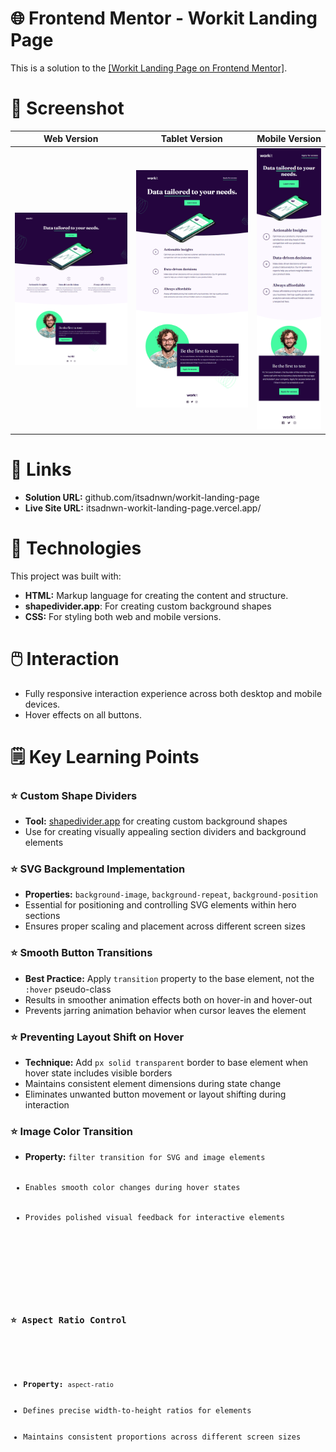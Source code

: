 # 🌐 Frontend Mentor - Workit Landing Page

<p>This is a solution to the <a href="https://www.frontendmentor.io/challenges/workit-landing-page-2fYnyle5lu" target="_blank">[Workit Landing Page on Frontend Mentor]</a>.</p>

# 📸 Screenshot

<table>
  <thead>
    <th>Web Version</th>
    <th>Tablet Version</th>
    <th>Mobile Version</th>
  </thead>
  <tbody>
    <tr>
      <td><img width="550" src="resources/images/web-version.png" /></td>
      <td><img width="550" src="resources/images/tablet-version.png" /></td>
      <td><img width="250" src="resources/images/mobile-version.png" /></td>
    </tr>
  </tbody>
</table>

# 🔗 Links

<ul>
  <li><strong>Solution URL:</strong> github.com/itsadnwn/workit-landing-page</li>
  <li><strong>Live Site URL:</strong> itsadnwn-workit-landing-page.vercel.app/</li>
</ul>

# 📂 Technologies

<p>This project was built with:</p>
<ul>
  <li><strong>HTML:</strong> Markup language for creating the content and structure.</li>
  <li><strong>shapedivider.app</strong>: For creating custom background shapes
  <li><strong>CSS:</strong> For styling both web and mobile versions.</li>
</ul>

# 🖱️ Interaction

<ul>
  <li>Fully responsive interaction experience across both desktop and mobile devices.</li>
  <li>Hover effects on all buttons.</li>
</ul>

# 🗒️ Key Learning Points

<div>
  <h3>⭐ Custom Shape Dividers</h3>
  <ul>
    <li><strong>Tool:</strong> <a href="www.shapedivider.app">shapedivider.app</a> for creating custom background shapes</li>
    <li>Use for creating visually appealing section dividers and background elements</li>
  </ul>
</div>

<div>
  <h3>⭐ SVG Background Implementation</h3>
  <ul>
    <li><strong>Properties:</strong> <code>background-image</code>, <code>background-repeat</code>, <code>background-position</code></li>
    <li>Essential for positioning and controlling SVG elements within hero sections</li>
    <li>Ensures proper scaling and placement across different screen sizes</li>
  </ul>
</div>

<div>
  <h3>⭐ Smooth Button Transitions</h3>
  <ul>
    <li><strong>Best Practice:</strong> Apply <code>transition</code> property to the base element, not the <code>:hover</code> pseudo-class</li>
    <li>Results in smoother animation effects both on hover-in and hover-out</li>
    <li>Prevents jarring animation behavior when cursor leaves the element</li>
  </ul>
</div>

<div>
  <h3>⭐ Preventing Layout Shift on Hover</h3>
  <ul>
    <li><strong>Technique:</strong> Add <code>px solid transparent</code> border to base element when hover state includes visible borders</li>
    <li>Maintains consistent element dimensions during state change</li>
    <li>Eliminates unwanted button movement or layout shifting during interaction</li>
  </ul>
</div>

<div>
  <h3>⭐ Image Color Transition</h3>
  <ul>
    <li><strong>Property:</strong> <code>filter</filter> transition for SVG and image elements</li>
    <li>Enables smooth color changes during hover states</li>
    <li>Provides polished visual feedback for interactive elements</li>
  </ul>
</div>

<div>
  <h3>⭐ Aspect Ratio Control</h3>
  <ul>
    <li><strong>Property:</strong> <code>aspect-ratio</code></li>
    <li>Defines precise width-to-height ratios for elements</li>
    <li>Maintains consistent proportions across different screen sizes</li>
  </ul>
</div>